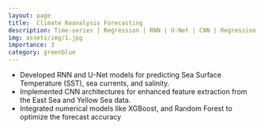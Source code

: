 ```yaml
---
layout: page
title:  Climate Reanalysis Forecasting
description: Time-series | Regression | RNN | U-Net | CNN | Regression | Numerical Data | Machine Learning
img: assets/img/1.jpg
importance: 3
category: greenblue
---
```


*  Developed RNN and U-Net models for predicting Sea Surface Temperature (SST), sea currents, and salinity.
* Implemented CNN architectures for enhanced feature extraction from the East Sea and Yellow Sea data.
* Integrated numerical models like XGBoost, and Random Forest to optimize the forecast accuracy
